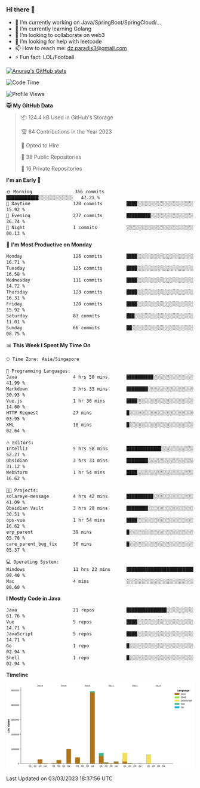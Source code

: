 ### Hi there 👋

- 🔭 I’m currently working on Java/SpringBoot/SpringCloud/...
- 🌱 I’m currently learning Golang
- 👯 I’m looking to collaborate on web3
- 🤔 I’m looking for help with leetcode
- 📫 How to reach me: dz.paradis3@gmail.com
- ⚡ Fun fact: LOL/Football

[![Anurag's GitHub stats](https://github-readme-stats.vercel.app/api?username=xiumu2017&show_icons=true&theme=radical)](https://github.com/anuraghazra/github-readme-stats)

<!--
**xiumu2017/xiumu2017** is a ✨ _special_ ✨ repository because its `README.md` (this file) appears on your GitHub profile.

Here are some ideas to get you started:

- 🔭 I’m currently working on ...
- 🌱 I’m currently learning ...
- 👯 I’m looking to collaborate on ...
- 🤔 I’m looking for help with ...
- 💬 Ask me about ...
- 📫 How to reach me: ...
- 😄 Pronouns: ...
- ⚡ Fun fact: ...
-->

<!--START_SECTION:waka-->
![Code Time](http://img.shields.io/badge/Code%20Time-1%2C216%20hrs%2047%20mins-blue)

![Profile Views](http://img.shields.io/badge/Profile%20Views-14-blue)

**🐱 My GitHub Data** 

> 📦 124.4 kB Used in GitHub's Storage 
 > 
> 🏆 64 Contributions in the Year 2023
 > 
> 💼 Opted to Hire
 > 
> 📜 38 Public Repositories 
 > 
> 🔑 16 Private Repositories 
 > 
**I'm an Early 🐤** 

```text
🌞 Morning                356 commits         ████████████░░░░░░░░░░░░░   47.21 % 
🌆 Daytime                120 commits         ████░░░░░░░░░░░░░░░░░░░░░   15.92 % 
🌃 Evening                277 commits         █████████░░░░░░░░░░░░░░░░   36.74 % 
🌙 Night                  1 commits           ░░░░░░░░░░░░░░░░░░░░░░░░░   00.13 % 
```
📅 **I'm Most Productive on Monday** 

```text
Monday                   126 commits         ████░░░░░░░░░░░░░░░░░░░░░   16.71 % 
Tuesday                  125 commits         ████░░░░░░░░░░░░░░░░░░░░░   16.58 % 
Wednesday                111 commits         ████░░░░░░░░░░░░░░░░░░░░░   14.72 % 
Thursday                 123 commits         ████░░░░░░░░░░░░░░░░░░░░░   16.31 % 
Friday                   120 commits         ████░░░░░░░░░░░░░░░░░░░░░   15.92 % 
Saturday                 83 commits          ███░░░░░░░░░░░░░░░░░░░░░░   11.01 % 
Sunday                   66 commits          ██░░░░░░░░░░░░░░░░░░░░░░░   08.75 % 
```


📊 **This Week I Spent My Time On** 

```text
🕑︎ Time Zone: Asia/Singapore

💬 Programming Languages: 
Java                     4 hrs 50 mins       ██████████░░░░░░░░░░░░░░░   41.99 % 
Markdown                 3 hrs 33 mins       ████████░░░░░░░░░░░░░░░░░   30.93 % 
Vue.js                   1 hr 36 mins        ████░░░░░░░░░░░░░░░░░░░░░   14.00 % 
HTTP Request             27 mins             █░░░░░░░░░░░░░░░░░░░░░░░░   03.95 % 
XML                      18 mins             █░░░░░░░░░░░░░░░░░░░░░░░░   02.64 % 

🔥 Editors: 
IntelliJ                 5 hrs 58 mins       █████████████░░░░░░░░░░░░   52.27 % 
Obsidian                 3 hrs 33 mins       ████████░░░░░░░░░░░░░░░░░   31.12 % 
WebStorm                 1 hr 54 mins        ████░░░░░░░░░░░░░░░░░░░░░   16.62 % 

🐱‍💻 Projects: 
solareye-message         4 hrs 42 mins       ██████████░░░░░░░░░░░░░░░   41.09 % 
Obsidian Vault           3 hrs 29 mins       ████████░░░░░░░░░░░░░░░░░   30.51 % 
ops-vue                  1 hr 54 mins        ████░░░░░░░░░░░░░░░░░░░░░   16.62 % 
erp_parent               39 mins             █░░░░░░░░░░░░░░░░░░░░░░░░   05.78 % 
care_parent_bug_fix      36 mins             █░░░░░░░░░░░░░░░░░░░░░░░░   05.37 % 

💻 Operating System: 
Windows                  11 hrs 22 mins      █████████████████████████   99.40 % 
Mac                      4 mins              ░░░░░░░░░░░░░░░░░░░░░░░░░   00.60 % 
```

**I Mostly Code in Java** 

```text
Java                     21 repos            ███████████████░░░░░░░░░░   61.76 % 
Vue                      5 repos             ████░░░░░░░░░░░░░░░░░░░░░   14.71 % 
JavaScript               5 repos             ████░░░░░░░░░░░░░░░░░░░░░   14.71 % 
Go                       1 repo              █░░░░░░░░░░░░░░░░░░░░░░░░   02.94 % 
Shell                    1 repo              █░░░░░░░░░░░░░░░░░░░░░░░░   02.94 % 
```



**Timeline**

![Lines of Code chart](https://raw.githubusercontent.com/xiumu2017/xiumu2017/main/assets/bar_graph.png)


 Last Updated on 03/03/2023 18:37:56 UTC
<!--END_SECTION:waka-->
